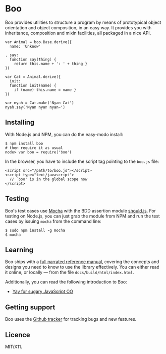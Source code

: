 Boo
===

Boo provides utilities to structure a program by means of prototypical
object orientation and object composition, in an easy way. It provides
you with inheritance, composition and mixin facilities, all packaged in
a nice API.

    var Animal = boo.Base.derive({
      name: 'Unknow'
    
    , say:
      function say(thing) {
        return this.name + ': ' + thing }
    })
    
    var Cat = Animal.derive({
      init:
      function init(name) {
        if (name) this.name = name }
    })
    
    var nyah = Cat.make('Nyan Cat')
    nyah.say('Nyan nyan nyan~')


Installing
----------

With Node.js and NPM, you can do the easy-modo install:

    $ npm install boo
    # then require it as usual
    node> var boo = require('boo')

In the browser, you have to include the script tag pointing to the
`boo.js` file:

    <script src="/path/to/boo.js"></script>
    <script type="text/javascript">
      // `boo' is in the global scope now
    </script>


Testing
-------

Boo's test cases use [Mocha][] with the BDD assertion module
[should.js][]. For testing on Node.js, you can just grab the module from
NPM and run the test cases by issuing `mocha` from the command line:

    $ sudo npm install -g mocha
    $ mocha

[Mocha]: visionmedia.github.com/mocha/
[should.js]: https://github.com/visionmedia/should.js


Learning
--------

Boo ships with a [full narrated reference manual][ref], covering the
concepts and designs you need to know to use the library effectively.
You can either read it online, or locally — from the file 
`docs/build/html/index.html`. 

Additionally, you can read the following introduction to Boo:

- [Yay for sugary JavaScript OO][intro]


[ref]: http://boo.readthedocs.org/
[intro]: http://killdream.github.com/blog/2011/11/for-sugary-object-oriented-js/index.html


Getting support
---------------

Boo uses the [Github tracker][] for tracking bugs and new features.

[Github tracker]: https://github.com/Orphoundation/boo/issues


Licence
-------

MIT/X11.
